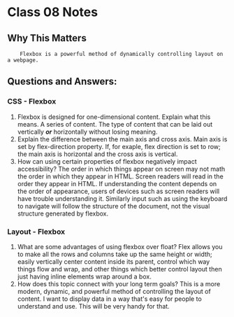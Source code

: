 # Class 08 Notes

## Why This Matters

        Flexbox is a powerful method of dynamically controlling layout on a webpage.

## Questions and Answers:

### CSS - Flexbox
1. Flexbox is designed for one-dimensional content. Explain what this means.
        A series of content. The type of content that can be laid out vertically ***or*** horizontally without losing meaning. 
2. Explain the difference between the main axis and cross axis.
        Main axis is set by flex-direction property. If, for exaple, flex direction is set to row; the main axis is horizontal and the cross axis is vertical. 
3. How can using certain properties of flexbox negatively impact accessibility?
        The order in which things appear on screen may not math the order in which they appear in HTML. Screen readers will read in the order they appear in HTML. If understanding the content depends on the order of appearance, users of devices such as screen readers will have trouble understanding it. Similarly input such as using the keyboard to navigate will follow the structure of the document, not the visual structure generated by flexbox.

### Layout - Flexbox
1. What are some advantages of using flexbox over float?
        Flex allows you to make all the rows and columns take up the same height or width; easily vertically center content inside its parent, control which way things flow and wrap, and other things which better control layout then just having inline elements wrap around a box. 
2. How does this topic connect with your long term goals?
        This is a more modern, dynamic, and powerful method of controlling the layout of content. I want to display data in a way that's easy for people to understand and use. This will be very handy for that.